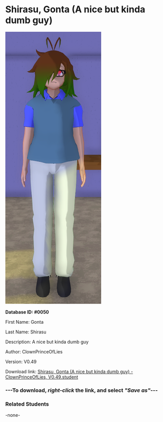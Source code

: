 # Shirasu, Gonta (A nice but kinda dumb guy)

<img src="../../Files/Images/Shirasu, Gonta (A nice but kinda dumb guy).png" title="Shirasu, Gonta (A nice but kinda dumb guy) - ClownPrinceOfLies, V0.49">

**Database ID: #0050**

First Name: Gonta

Last Name: Shirasu

Description: A nice but kinda dumb guy

Author: ClownPrinceOfLies

Version: V0.49

Download link: <a href="https://raw.githubusercontent.com/Arbiter1223/Daigaku-Gurashi-Custom-Students/master/Files/Student%20Files/Shirasu%2C%20Gonta%20(A%20nice%20but%20kinda%20dumb%20guy)%20-%20ClownPrinceOfLies%2C%20V0.49.student">Shirasu, Gonta (A nice but kinda dumb guy) - ClownPrinceOfLies, V0.49.student</a>

### ---**To download, _right-click_ the link, and select _"Save as"_**---

### Related Students

-none-
